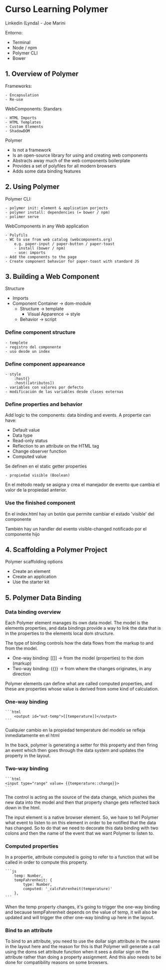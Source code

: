 # Curso Learning Polymer #

Linkedin (Lynda) - Joe Marini

Entorno:

- Terminal
- Node / npm
- Polymer CLI
- Bower

## 1. Overview of Polymer ##

Frameworks:

    - Encapsulation
    - Re-use

WebComponents: Standars

    - HTML Imports
    - HTML Templates
    - Custom Elements
    - ShadowDOM

Polymer

- Is not a framework
- Is an open-source library for using and creating web components
- Abstracts away much of the web components boilerplate
- Provides a set of polyfiles for all modern browsers
- Adds some data binding features

## 2. Using Polymer ##

Polymer CLI:

    - polymer init: element & application porjects
    - polymer install: dependencies (= bower / npm)
    - polimer serve

WebComponents in any Web application

    - Polyfils
    - WC to use from web catalog (webcomponents.org)
        e.g. paper-input / paper-button / paper-toast
        - install (bower / npm)
        - use: imports
    - Add the components to the page
    - Create component behavior for paper-toast with standard JS

## 3. Building a Web Component ##

Structure

- Imports
- Component Container -> dom-module
  - Structure -> template
    - Visual Apparence -> style
  - Behavior -> script

### Define component structure ###

    - templete
    - registro del componente
    - uso desde un index

### Define component appeareance ###

    - style
        :host{}
        :host([atributos])
    - variables con valores por defecto
    - modificación de las variables desde clases externas

### Define properties and behavior ###

Add logic to the components: data binding and events.
A propertie can have:

- Default value
- Data type
- Read-only status
- Reflection to an attribute on the HTML tag
- Change observer function
- Computed value

Se definen en el static getter properties

    - propiedad visible (Boolean)

En el método ready se asigna y crea el manejador de evento
que cambia el valor de la propiedad anterior.

### Use the finished component ###

En el index.html hay un botón que permite cambiar el estado 'visible' del componente

También hay un handler del evento visible-changed notificado por el componente hijo

## 4. Scaffolding a Polymer Project ##

Polymer scaffolding options

- Create an element
- Create an application
- Use the starter kit

## 5. Polymer Data Binding ##

### Data binding overview ###

Each Polymer element manages its own data model.
The model is the elements properties, and data bindings provide a way to link
the data that is in the properties to the elements local dom structure.

The type of binding controls how the data flows from the markup to and from the model.

- One-way binding: [[]] -> from the model (properties) to the dom (markup)
- Two-way binding: {{}} -> from where the changes originates, in any direction

Polymer elements can define what are called computed properties,
and these are properties whose value is derived from some kind of calculation.

### One-way binding ###

    ```html
        <output id="out-temp">[[temperature]]</output>
    ```

Cualquier cambio en la propiedad temperature del modelo se refleja inmediatamente en el html

In the back, polymer is generating a setter for this property and then firing an event which then goes through the data system and updates the property in the layout.

### Two-way binding ###

    ```html
    <input type="range" value= {{temperature::change}}>
    ```

The control is acting as the source of the data change,
which pushes the new data into the model and
then that property change gets reflected back down in the html.

The input element is a native browser element.
So, we have to tell Polymer what event to listen to on this element in order to be notified that the data has changed. So to do that we need to decorate this data binding with two colons and then the name of the event that we want Polymer to listen to.

### Computed properties ###

In a propertie, attribute computed is going to refer to a function
that will be called in order to compute this property.

    ```js
        temp: Number,
        tempFahrenheit: {
            type: Number,
            computed: '_calcFahrenheit(temperature)' 
        },
    ```

When the temp property changes, it's going to trigger the one-way binding and because tempFahrenheit depends on the value of temp, it will also be updated and will trigger the other one-way binding up here in the layout.

### Bind to an attribute ###

To bind to an attribute, you need to use the dollar sign attribute in the name in the layout here and the reason for this is that Polymer will generate a call using the doms set attribute function when it sees a dollar sign on the attribute rather than doing a property assignment. And this also needs to be done for compatibility reasons on some browsers.
